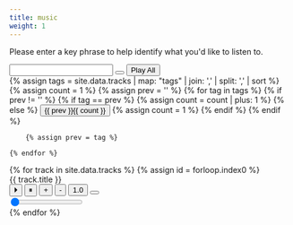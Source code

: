 ```yaml
---
title: music
weight: 1
---
```

<div class="copy-area">
	<p>
		Please enter a key phrase to help identify what you'd like to listen to.
	</p> 
	<input class="input" type="text" id="search">
  <button id="search-by-tag" class="btn" type="submit"></button>
  <button id="playall">Play All</button>

</div>
<div id="tags">
	{% assign tags  = site.data.tracks | map: "tags" | join: ',' | split: ',' | sort %}
	{% assign count = 1 %}
	{% assign prev = '' %}
	{% for tag in tags %}
		{% if prev != '' %}
			{% if tag == prev %}
				{% assign count = count | plus: 1 %}
			{% else %}
				<button class="tag" id="{{ prev }}">{{ prev }}<span class="num">{{ count }}</span></button>
				{% assign count = 1 %}
			{% endif %}
		{% endif %}

		{% assign prev = tag %}

	{% endfor %}
</div>

<div class="music-container">
	{% for track in site.data.tracks %}
    {% assign id = forloop.index0 %}
		<div class="music" data-value="{{ track.tags | join: ' ' }}">
			<label class="draggable">{{ track.title }}</label>
			<div class="close"></div>
			<div class="player">
				<audio id="player-{{ id }}" onloadedmetadata="mDur('{{ id }}')" ontimeupdate="mPlay('{{ id }}')" data-title="{{ track.title }}">
					<source src="{{ track.mp3 }}" type="audio/wav">
				</audio>
				<div class="controls"> 
				  <button class="play" onclick="document.getElementById('player-{{ id }}').play();">&#x23f5;</button> 
				  <button class="pause" onclick="document.getElementById('player-{{ id }}').pause();">&#x23f8;</button> 
				  <button class="vol vol-incr" onclick="document.getElementById('player-{{ id }}').volume += 0.1">+</button> 
				  <button class="vol vol-decr" onclick="document.getElementById('player-{{ id }}').volume -= 0.1">-</button> 
				  <button class="volume"><span>1.0</span></button>
		          <button>
		            <span id="curr-{{ id }}" class="current-time"></span>
		          </button>
				</div>
		        <div class="range-container">
  				<input id="dur-{{ id }}" type="range" name="rng" min="0" value="0" onchange="mSet('player-{{ id }}', $(this))" onclick="mSet('player-{{ id }}', $(this))">
		        </div>
			</div>
		</div>
	{% endfor %}
</div>
